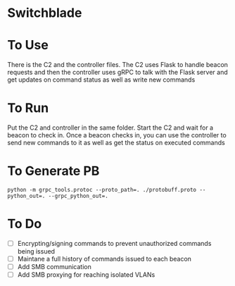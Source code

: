# Switchblade

# To Use #
There is the C2 and the controller files. The C2 uses Flask to handle beacon requests and then the controller uses gRPC to talk with the Flask server and get updates on command status as well as write new commands

# To Run #

Put the C2 and controller in the same folder. Start the C2 and wait for a beacon to check in. Once a beacon checks in, you can use the controller to send new commands to it as well as get the status on executed commands


# To Generate PB # 

```
python -m grpc_tools.protoc --proto_path=. ./protobuff.proto --python_out=. --grpc_python_out=.
```

# To Do #
- [ ] Encrypting/signing commands to prevent unauthorized commands being issued
- [ ] Maintane a full history of commands issued to each beacon
- [ ] Add SMB communication
- [ ] Add SMB proxying for reaching isolated VLANs